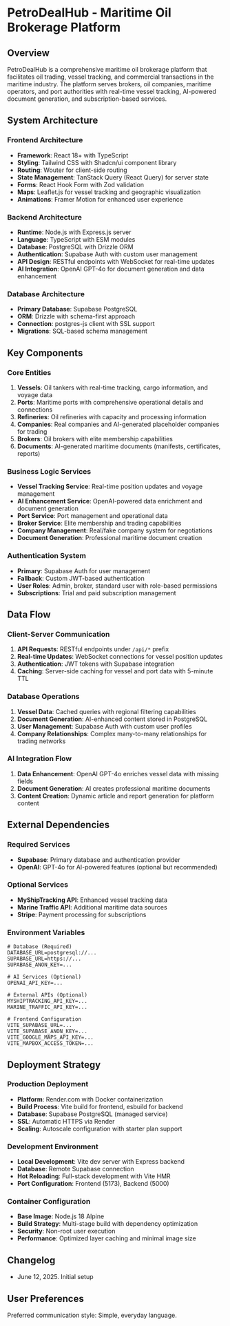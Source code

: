 # PetroDealHub - Maritime Oil Brokerage Platform

## Overview

PetroDealHub is a comprehensive maritime oil brokerage platform that facilitates oil trading, vessel tracking, and commercial transactions in the maritime industry. The platform serves brokers, oil companies, maritime operators, and port authorities with real-time vessel tracking, AI-powered document generation, and subscription-based services.

## System Architecture

### Frontend Architecture
- **Framework**: React 18+ with TypeScript
- **Styling**: Tailwind CSS with Shadcn/ui component library
- **Routing**: Wouter for client-side routing
- **State Management**: TanStack Query (React Query) for server state
- **Forms**: React Hook Form with Zod validation
- **Maps**: Leaflet.js for vessel tracking and geographic visualization
- **Animations**: Framer Motion for enhanced user experience

### Backend Architecture
- **Runtime**: Node.js with Express.js server
- **Language**: TypeScript with ESM modules
- **Database**: PostgreSQL with Drizzle ORM
- **Authentication**: Supabase Auth with custom user management
- **API Design**: RESTful endpoints with WebSocket for real-time updates
- **AI Integration**: OpenAI GPT-4o for document generation and data enhancement

### Database Architecture
- **Primary Database**: Supabase PostgreSQL
- **ORM**: Drizzle with schema-first approach
- **Connection**: postgres-js client with SSL support
- **Migrations**: SQL-based schema management

## Key Components

### Core Entities
1. **Vessels**: Oil tankers with real-time tracking, cargo information, and voyage data
2. **Ports**: Maritime ports with comprehensive operational details and connections
3. **Refineries**: Oil refineries with capacity and processing information
4. **Companies**: Real companies and AI-generated placeholder companies for trading
5. **Brokers**: Oil brokers with elite membership capabilities
6. **Documents**: AI-generated maritime documents (manifests, certificates, reports)

### Business Logic Services
- **Vessel Tracking Service**: Real-time position updates and voyage management
- **AI Enhancement Service**: OpenAI-powered data enrichment and document generation
- **Port Service**: Port management and operational data
- **Broker Service**: Elite membership and trading capabilities
- **Company Management**: Real/fake company system for negotiations
- **Document Generation**: Professional maritime document creation

### Authentication System
- **Primary**: Supabase Auth for user management
- **Fallback**: Custom JWT-based authentication
- **User Roles**: Admin, broker, standard user with role-based permissions
- **Subscriptions**: Trial and paid subscription management

## Data Flow

### Client-Server Communication
1. **API Requests**: RESTful endpoints under `/api/*` prefix
2. **Real-time Updates**: WebSocket connections for vessel position updates
3. **Authentication**: JWT tokens with Supabase integration
4. **Caching**: Server-side caching for vessel and port data with 5-minute TTL

### Database Operations
1. **Vessel Data**: Cached queries with regional filtering capabilities
2. **Document Generation**: AI-enhanced content stored in PostgreSQL
3. **User Management**: Supabase Auth with custom user profiles
4. **Company Relationships**: Complex many-to-many relationships for trading networks

### AI Integration Flow
1. **Data Enhancement**: OpenAI GPT-4o enriches vessel data with missing fields
2. **Document Generation**: AI creates professional maritime documents
3. **Content Creation**: Dynamic article and report generation for platform content

## External Dependencies

### Required Services
- **Supabase**: Primary database and authentication provider
- **OpenAI**: GPT-4o for AI-powered features (optional but recommended)

### Optional Services
- **MyShipTracking API**: Enhanced vessel tracking data
- **Marine Traffic API**: Additional maritime data sources
- **Stripe**: Payment processing for subscriptions

### Environment Variables
```
# Database (Required)
DATABASE_URL=postgresql://...
SUPABASE_URL=https://...
SUPABASE_ANON_KEY=...

# AI Services (Optional)
OPENAI_API_KEY=...

# External APIs (Optional)
MYSHIPTRACKING_API_KEY=...
MARINE_TRAFFIC_API_KEY=...

# Frontend Configuration
VITE_SUPABASE_URL=...
VITE_SUPABASE_ANON_KEY=...
VITE_GOOGLE_MAPS_API_KEY=...
VITE_MAPBOX_ACCESS_TOKEN=...
```

## Deployment Strategy

### Production Deployment
- **Platform**: Render.com with Docker containerization
- **Build Process**: Vite build for frontend, esbuild for backend
- **Database**: Supabase PostgreSQL (managed service)
- **SSL**: Automatic HTTPS via Render
- **Scaling**: Autoscale configuration with starter plan support

### Development Environment
- **Local Development**: Vite dev server with Express backend
- **Database**: Remote Supabase connection
- **Hot Reloading**: Full-stack development with Vite HMR
- **Port Configuration**: Frontend (5173), Backend (5000)

### Container Configuration
- **Base Image**: Node.js 18 Alpine
- **Build Strategy**: Multi-stage build with dependency optimization
- **Security**: Non-root user execution
- **Performance**: Optimized layer caching and minimal image size

## Changelog
- June 12, 2025. Initial setup

## User Preferences

Preferred communication style: Simple, everyday language.